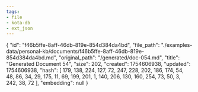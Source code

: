 ```yaml
---
tags:
- file
- kota-db
- ext_json
---
```

{
  "id": "f46b5ffe-8aff-46db-819e-854d384da4bd",
  "file_path": "./examples-data/personal-kb/documents/f46b5ffe-8aff-46db-819e-854d384da4bd.md",
  "original_path": "/generated/doc-054.md",
  "title": "Generated Document 54",
  "size": 202,
  "created": 1754606938,
  "updated": 1754606938,
  "hash": [
    179,
    138,
    224,
    127,
    72,
    247,
    228,
    202,
    186,
    174,
    54,
    48,
    86,
    34,
    29,
    175,
    11,
    69,
    199,
    201,
    1,
    140,
    206,
    130,
    160,
    254,
    73,
    50,
    3,
    242,
    38,
    72
  ],
  "embedding": null
}
